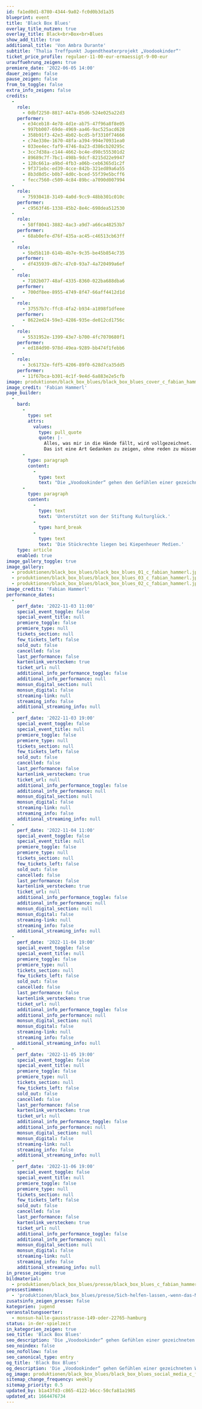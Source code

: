 ```yaml
---
id: fa1ed0d1-8780-4344-9a02-fc0d0b3d1a35
blueprint: event
title: 'Black Box Blues'
overlay_title_nutzen: true
overlay_title: Black<br>Box<br>Blues
show_add_title: true
additional_title: 'Von Ambra Durante'
subtitle: 'Thalia Treffpunkt Jugendtheaterprojekt „Voodookinder“'
ticket_price_profile: regulaer-11-00-eur-ermaessigt-9-00-eur
urauffuehrung_zeigen: true
premiere_date: '2022-06-05 14:00'
dauer_zeigen: false
pause_zeigen: false
from_to_toggle: false
extra_info_zeigen: false
credits:
  -
    role:
      - 0dbf2250-8817-447a-85d6-524e025a22d3
    performer:
      - e34ceb18-4e78-4d1e-ab75-47f96a8f8e05
      - 997bb007-69de-4969-aa46-9ac525acd628
      - 358b91f3-42e3-4b02-bcd5-bf3310f74666
      - c74e330e-1670-48fa-a394-994e70931ea0
      - 033ee4ec-faf9-4746-8a23-d386cb20295c
      - 3cc7d38a-c144-4662-bc4e-d98c555301d2
      - 89689c7f-7bc1-498b-9dcf-8215d22e9947
      - 128c661a-a9bd-4fb3-a06b-ceb6365d1c2f
      - 9f371ebc-ed39-4cce-842b-321ed89a6a55
      - 8b3d8d5c-b0b7-4d0c-bced-55f39e5bcff6
      - fecc7560-c509-4c84-89bc-a7090d007994
  -
    role:
      - 75930418-3149-4a0d-9cc9-48bb301c010c
    performer:
      - c9563f46-1338-45b2-8e4c-698dea512530
  -
    role:
      - 58ff8041-3882-4ac3-a9d7-a66ca48253b7
    performer:
      - 68ab0efe-d76f-435a-ac45-c46513cb63ff
  -
    role:
      - 5bd5b110-614b-4b7e-9c35-be45b854c735
    performer:
      - df435939-d67c-47c0-93a7-4a720499a6ef
  -
    role:
      - 7102b077-48af-4335-8360-022ba688dba6
    performer:
      - 700df8ee-8955-4749-8f47-66aff4412d1d
  -
    role:
      - 37557b7c-ffc8-4fa2-b934-a1898f1dfeee
    performer:
      - 8622ed24-59e3-4286-935e-de012cd1756c
  -
    role:
      - 5531952e-1399-43e7-b700-4fc7070680f1
    performer:
      - ed184d90-978d-49ea-9289-bb474f1febb6
  -
    role:
      - 3c61732e-fdf5-4206-89f0-628d7ca35dd5
    performer:
      - 11f67bca-b301-4c1f-9e4d-6a883e2e5cfb
image: produktionen/black_box_blues/black_box_blues_cover_c_fabian_hammerl.jpg
image_credit: 'Fabian Hammerl'
page_builder:
  -
    bard:
      -
        type: set
        attrs:
          values:
            type: pull_quote
            quote: |-
              Alles, was mir in die Hände fällt, wird vollgezeichnet. 
              Das ist eine Art Gedanken zu zeigen, ohne reden zu müssen.
      -
        type: paragraph
        content:
          -
            type: text
            text: "Die „Voodookinder“ gehen den Gefühlen einer gezeichneten Schwarz-Weiß-Welt nach und stellen der Graphic Novel “Black Box Blues” von Ambra Durante eine Bühnenrealität an die Seite. Die Black Box ist eine Fund- und Sammelgrube für Ängste, die mal ganz alltäglich und mal ein Ausnahmezustand sein können: Erfahrungen mit unlösbaren Matheaufgaben, dem Leistungsdruck des Kapitalismus und die Konfrontation mit einer unsicheren Zukunft in einer Welt, die wir uns neu aufbauen müssen. Im Mittelpunkt der Erzählung steht das Mädchen mit dem gestreiften Schal, das lieber zeichnet als redet.\_Und das sich fragt, welche von den Händen sie greifen soll, die sich ihr entgegenstrecken."
      -
        type: paragraph
        content:
          -
            type: text
            text: 'Unterstützt von der Stiftung Kulturglück.'
          -
            type: hard_break
          -
            type: text
            text: 'Die Stückrechte liegen bei Kiepenheuer Medien.'
    type: article
    enabled: true
image_gallery_toggle: true
image_gallery:
  - produktionen/black_box_blues/black_box_blues_01_c_fabian_hammerl.jpg
  - produktionen/black_box_blues/black_box_blues_03_c_fabian_hammerl.jpg
  - produktionen/black_box_blues/black_box_blues_02_c_fabian_hammerl.jpg
image_credits: 'Fabian Hammerl'
performance_dates:
  -
    perf_date: '2022-11-03 11:00'
    special_event_toggle: false
    special_event_title: null
    premiere_toggle: false
    premiere_type: null
    tickets_section: null
    few_tickets_left: false
    sold_out: false
    cancelled: false
    last_performance: false
    kartenlink_verstecken: true
    ticket_url: null
    additional_info_performance_toggle: false
    additional_info_performance: null
    monsun_digital_section: null
    monsun_digital: false
    streaming-link: null
    streaming_info: false
    additional_streaming_info: null
  -
    perf_date: '2022-11-03 19:00'
    special_event_toggle: false
    special_event_title: null
    premiere_toggle: false
    premiere_type: null
    tickets_section: null
    few_tickets_left: false
    sold_out: false
    cancelled: false
    last_performance: false
    kartenlink_verstecken: true
    ticket_url: null
    additional_info_performance_toggle: false
    additional_info_performance: null
    monsun_digital_section: null
    monsun_digital: false
    streaming-link: null
    streaming_info: false
    additional_streaming_info: null
  -
    perf_date: '2022-11-04 11:00'
    special_event_toggle: false
    special_event_title: null
    premiere_toggle: false
    premiere_type: null
    tickets_section: null
    few_tickets_left: false
    sold_out: false
    cancelled: false
    last_performance: false
    kartenlink_verstecken: true
    ticket_url: null
    additional_info_performance_toggle: false
    additional_info_performance: null
    monsun_digital_section: null
    monsun_digital: false
    streaming-link: null
    streaming_info: false
    additional_streaming_info: null
  -
    perf_date: '2022-11-04 19:00'
    special_event_toggle: false
    special_event_title: null
    premiere_toggle: false
    premiere_type: null
    tickets_section: null
    few_tickets_left: false
    sold_out: false
    cancelled: false
    last_performance: false
    kartenlink_verstecken: true
    ticket_url: null
    additional_info_performance_toggle: false
    additional_info_performance: null
    monsun_digital_section: null
    monsun_digital: false
    streaming-link: null
    streaming_info: false
    additional_streaming_info: null
  -
    perf_date: '2022-11-05 19:00'
    special_event_toggle: false
    special_event_title: null
    premiere_toggle: false
    premiere_type: null
    tickets_section: null
    few_tickets_left: false
    sold_out: false
    cancelled: false
    last_performance: false
    kartenlink_verstecken: true
    ticket_url: null
    additional_info_performance_toggle: false
    additional_info_performance: null
    monsun_digital_section: null
    monsun_digital: false
    streaming-link: null
    streaming_info: false
    additional_streaming_info: null
  -
    perf_date: '2022-11-06 19:00'
    special_event_toggle: false
    special_event_title: null
    premiere_toggle: false
    premiere_type: null
    tickets_section: null
    few_tickets_left: false
    sold_out: false
    cancelled: false
    last_performance: false
    kartenlink_verstecken: true
    ticket_url: null
    additional_info_performance_toggle: false
    additional_info_performance: null
    monsun_digital_section: null
    monsun_digital: false
    streaming-link: null
    streaming_info: false
    additional_streaming_info: null
in_presse_zeigen: true
bildmaterial:
  - produktionen/black_box_blues/presse/black_box_blues_c_fabian_hammer_monsunl.zip
pressestimmen:
  - 'produktionen/black_box_blues/presse/Sich-helfen-lassen,-wenn-das-Monster-kommt---Hamburger-Abendblatt.pdf'
zusatsinfo_zeigen_presse: false
kategorien: jugend
veranstaltungsoerter:
  - monsun-halle-gaussstrasse-149-oder-22765-hamburg
status: in-der-spielzeit
in_kategorien_zeigen: true
seo_title: 'Black Box Blues'
seo_description: 'Die „Voodookinder“ gehen Gefühlen einer gezeichneten Welt nach und stellen der Graphic Novel “Black Box Blues” von Durante eine Bühnenrealität an die Seite.'
seo_noindex: false
seo_nofollow: false
seo_canonical_type: entry
og_title: 'Black Box Blues'
og_description: 'Die „Voodookinder“ gehen Gefühlen einer gezeichneten Welt nach und stellen der Graphic Novel “Black Box Blues” von Durante eine Bühnenrealität an die Seite.'
og_image: produktionen/black_box_blues/black_box_blues_social_media_c_fabian_hammerl.jpg
sitemap_change_frequency: weekly
sitemap_priority: 0.5
updated_by: b1a43fd3-c865-4122-b6cc-50cfa81a1985
updated_at: 1664476734
---
```

